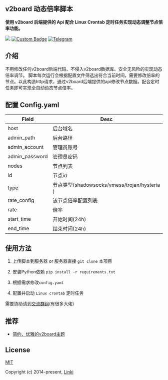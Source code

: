 ## v2board 动态倍率脚本

**使用 v2board 后端提供的 Api 配合 Linux Crontab 定时任务实现动态调整节点倍率功能。**

<p>
  <a href="https://www.python.org/downloads/release/python-3120/"><img src="https://img.shields.io/badge/python-3.12.0-blue.svg"></a>
  <a href="https://github.com/v2board/v2board/tree/1.7.4"><img alt="Custom Badge" src="https://img.shields.io/badge/v2board-1.7.4-purple?style=flat-square""></a>
  <a href="https://t.me/zeroThemeGroup"><img alt="Telegram" src="https://img.shields.io/badge/交流群组-Telegram-blue?style=flat-square"></a>
</p>

## 介绍
不用修改任何v2board后端代码、不侵入v2board数据库、安全无风险的实现动态倍率调节。
脚本每次运行会根据配置文件筛选出符合当前时间，需要修改倍率的节点。以此构造http请求，通过v2board后端提供的api修改节点数据。配合定时任务即可实现全自动动态节点倍率。

## 配置 Config.yaml 
| Field                 | Desc                                                       | 
| --------------------- | ------------------------------------------------------------ | 
| host          | 后台域名                   |    
| admin_path                | 后台路径                               |      
| admin_account             | 管理员账号                         |  
| admin_password          | 管理员密码                   |
| nodes          | 节点列表                   |
| id | 节点id | 
| type | 节点类型(shadowsocks/vmess/trojan/hysteria ) | 
| rate_config              | 该节点倍率配置列表                           | 
| rate        | 倍率               | 
| start_time        | 开始时间(24h)               | 
| end_time        | 结束时间(24h)               | 

## 使用方法

1. 上传脚本到服务器 or 服务器直接 `git clone` 本项目

2. 安装Python依赖 `pip install -r requirements.txt`

3. 根据需求修改`config.yaml`

4. 配置并启动 `Linux crontab` 定时任务

需要协助请到[交流群组](https://t.me/zeroThemeGroup)(有很多大佬)

## 推荐

- [简约、优雅的v2board主题](https://github.com/amyouran/V2b-Zero-Theme)

## License

[MIT](https://opensource.org/licenses/MIT)

Copyright (c) 2014-present, [Linki](https://t.me/is_linki)
